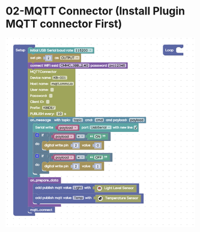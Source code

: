 # 02-MQTT Connector \(Install Plugin MQTT connector First\)

![](../../.gitbook/assets/image%20%28126%29.png)

